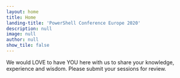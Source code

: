 ```yaml
---
layout: home
title: Home
landing-title: 'PowerShell Conference Europe 2020'
description: null
image: null
author: null
show_tile: false
---
```


We would LOVE to have YOU here with us to share your knowledge, experience and wisdom. Please submit your sessions for review.
